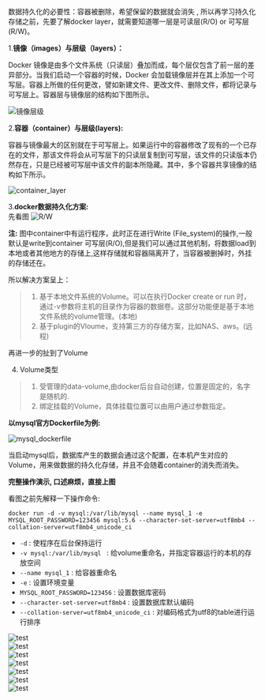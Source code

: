 数据持久化的必要性：容器被删除，希望保留的数据就会消失 , 所以再学习持久化存储之前，先要了解docker layer，就需要知道哪一层是可读层(R/O) or 可写层(R/W)。  

1.**镜像（images）与层级（layers）：**   

Docker 镜像是由多个文件系统（只读层）叠加而成，每个层仅包含了前一层的差异部分。当我们启动一个容器的时候，Docker 会加载镜像层并在其上添加一个可写层。容器上所做的任何更改，譬如新建文件、更改文件、删除文件，都将记录与可写层上。容器层与镜像层的结构如下图所示。  

![镜像层级](https://github.com/momokanni/docker/blob/master/piture/dataSahring_1.png)  

2.**容器（container）与层级(layers):**   

容器与镜像最大的区别就在于可写层上。如果运行中的容器修改了现有的一个已存在的文件，那该文件将会从可写层下的只读层复制到可写层，该文件的只读版本仍然存在，只是已经被可写层中该文件的副本所隐藏。其中，多个容器共享镜像的结构如下所示。  

![container_layer](https://github.com/momokanni/docker/blob/master/piture/dataSahring_2.png)  

3.**docker数据持久化方案:**  
先看图
![R/W](https://github.com/momokanni/docker/blob/master/piture/dataSahring_3.png)  

**注:**  图中container中有运行程序，此时正在进行Write (File_system)的操作,一般默认是write到container 可写层(R/O),但是我们可以通过其他机制，将数据load到本地或者其他地方的存储上,这样存储就和容器隔离开了，当容器被删掉时，外挂的存储还在。  

所以解决方案呈上：  

>1. 基于本地文件系统的Volume。可以在执行Docker create or run 时，通过-v参数将主机的目录作为容器的数据卷。这部分功能便是基于本地文件系统的volume管理。(本地)  
>2. 基于plugin的Vloume，支持第三方的存储方案，比如NAS、aws。(远程)  

再进一步的扯到了Volume  

4. Volume类型  

>1. 受管理的data-volume,由docker后台自动创建，位置是固定的，名字是随机的.  
>2. 绑定挂载的Volume，具体挂载位置可以由用户通过参数指定。  

**以mysql官方Dockerfile为例:**  

![mysql_dockerfile](https://github.com/momokanni/docker/blob/master/piture/dataSahring_4.png)  

当启动mysql后，数据库产生的数据会通过这个配置，在本机产生对应的Volume，用来做数据的持久化存储，并且不会随着container的消失而消失。  

**完整操作演示, 口述麻烦，直接上图**  

看图之前先解释一下操作命令:  

`docker run -d -v mysql:/var/lib/mysql --name mysql_1 -e MYSQL_ROOT_PASSWORD=123456 mysql:5.6 --character-set-server=utf8mb4 --collation-server=utf8mb4_unicode_ci`  

* `-d` : 使程序在后台保持运行  
* `-v mysql:/var/lib/mysql ` : 给volume重命名，并指定容器运行的本机的存放空间  
* `--name mysql_1` : 给容器重命名  
* `-e` : 设置环境变量  
* `MYSQL_ROOT_PASSWORD=123456` : 设置数据库密码  
* `--character-set-server=utf8mb4` : 设置数据库默认编码  
* `--collation-server=utf8mb4_unicode_ci` : 对编码格式为utf8的table进行运行排序  

![test](https://github.com/momokanni/docker/blob/master/piture/dataSahring_5.png)   
![test](https://github.com/momokanni/docker/blob/master/piture/dataSahring_6.png)  
![test](https://github.com/momokanni/docker/blob/master/piture/dataSahring_7.png)  
![test](https://github.com/momokanni/docker/blob/master/piture/dataSahring_8.png)  
![test](https://github.com/momokanni/docker/blob/master/piture/dataSahring_9.png)  
![test](https://github.com/momokanni/docker/blob/master/piture/dataSahring_10.png)  
![test](https://github.com/momokanni/docker/blob/master/piture/dataSahring_11.png)  









